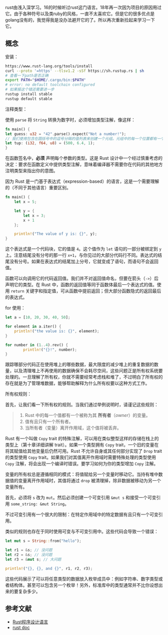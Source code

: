 rust由浅入深学习。16的时候听过rust这门语言。18年再一次因为项目的原因用过它。由于各种符号以及类ruby的风格，一直不太喜欢它。但是它的很多优点是golang没有的，我觉得我是没办法避开它的了。所以再次重新捡起来学习一下它。
<!--more-->

## 概念

安装：

```bash
https://www.rust-lang.org/tools/install
curl --proto '=https' --tlsv1.2 -sSf https://sh.rustup.rs | sh
# 查看一下path是否正确
export PATH="$HOME/.cargo/bin:$PATH"
# error: no default toolchain configured
# 如果报这个错还需要进一步
rustup install stable
rustup default stable

```



注释类型：

使用 `parse` 将 `String` 转换为数字时，必须增加类型注解，像这样：

```rust
fn main() {
let guess: u32 = "42".parse().expect("Not a number!");
// 我们使用包含在圆括号中的逗号分隔的值列表来创建一个元组。元组中的每一个位置都有一个类型，而且这些不同值的类型也不必是相同的。这个例子中使用了可选的类型注解
let tup: (i32, f64, u8) = (500, 6.4, 1);
}
```

在函数签名中，**必须** 声明每个参数的类型。这是 Rust 设计中一个经过慎重考虑的决定：要求在函数定义中提供类型注解，意味着编译器不需要你在代码的其他地方注明类型来指出你的意图。

因为 Rust 是一门基于表达式（expression-based）的语言，这是一个需要理解的（不同于其他语言）重要区别。

```rust
fn main() {
    let x = 5;

    let y = {
        let x = 3;
        x + 1
    };

    println!("The value of y is: {}", y);
}
```

这个表达式是一个代码块，它的值是 `4`。这个值作为 `let` 语句的一部分被绑定到 `y` 上。注意结尾没有分号的那一行 `x+1`，与你见过的大部分代码行不同。表达式的结尾没有分号。如果在表达式的结尾加上分号，它就变成了语句，而语句不会返回值。

函数可以向调用它的代码返回值。我们并不对返回值命名，但要在箭头（`->`）后声明它的类型。在 Rust 中，函数的返回值等同于函数体最后一个表达式的值。使用 `return` 关键字和指定值，可从函数中提前返回；但大部分函数隐式的返回最后的表达式。

for 使用：

```rust
let a = [10, 20, 30, 40, 50];

for element in a.iter() {
    println!("the value is: {}", element);
}

for number in (1..4).rev() {
        println!("{}!", number);
}
```



跟踪哪部分代码正在使用堆上的哪些数据，最大限度的减少堆上的重复数据的数量，以及清理堆上不再使用的数据确保不会耗尽空间，这些问题正是所有权系统要处理的。一旦理解了所有权，你就不需要经常考虑栈和堆了，不过明白了所有权的存在就是为了管理堆数据，能够帮助解释为什么所有权要以这种方式工作。



所有权规则：

首先，让我们看一下所有权的规则。当我们通过举例说明时，请谨记这些规则：

> 1. Rust 中的每一个值都有一个被称为其 **所有者**（*owner*）的变量。
> 2. 值有且只有一个所有者。
> 3. 当所有者（变量）离开作用域，这个值将被丢弃。



Rust 有一个叫做 `Copy` trait 的特殊注解，可以用在类似整型这样的存储在栈上的类型上（第十章详细讲解 trait）。如果一个类型拥有 `Copy` trait，一个旧的变量在将其赋值给其他变量后仍然可用。Rust 不允许自身或其任何部分实现了 `Drop` trait 的类型使用 `Copy` trait。如果我们对其值离开作用域时需要特殊处理的类型使用 `Copy` 注解，将会出现一个编译时错误。要学习如何为你的类型增加 `Copy` 注解。

变量的所有权总是遵循相同的模式：将值赋给另一个变量时移动它。当持有堆中数据值的变量离开作用域时，其值将通过 `drop` 被清理掉，除非数据被移动为另一个变量所有。

首先，必须将 `s` 改为 `mut`。然后必须创建一个可变引用 `&mut s` 和接受一个可变引用 `some_string: &mut String`。

不过可变引用有一个很大的限制：在特定作用域中的特定数据有且只有一个可变引用。

类似的规则也存在于同时使用可变与不可变引用中。这些代码会导致一个错误：

```rust
let mut s = String::from("hello");

let r1 = &s; // 没问题
let r2 = &s; // 没问题
let r3 = &mut s; // 大问题

println!("{}, {}, and {}", r1, r2, r3);
```

这些代码展示了可以将任意类型的数据放入枚举成员中：例如字符串、数字类型或者结构体。甚至可以包含另一个枚举！另外，标准库中的类型通常并不比你设想出来的要复杂多少。





## 参考文献

- [Rust程序设计语言](https://kaisery.github.io/trpl-zh-cn/ch06-02-match.html)
- [rust doc](https://doc.rust-lang.org/std/index.html)

